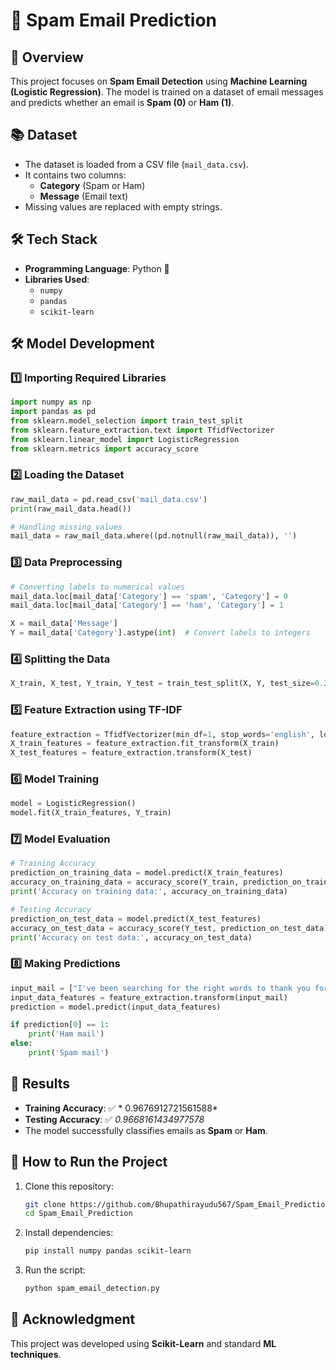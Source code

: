 # 📩 Spam Email Prediction

## 📌 Overview
This project focuses on **Spam Email Detection** using **Machine Learning (Logistic Regression)**. The model is trained on a dataset of email messages and predicts whether an email is **Spam (0)** or **Ham (1)**.

## 📚 Dataset
- The dataset is loaded from a CSV file (`mail_data.csv`).
- It contains two columns:
  - **Category** (Spam or Ham)
  - **Message** (Email text)
- Missing values are replaced with empty strings.

## 🛠️ Tech Stack
- **Programming Language**: Python 🐍
- **Libraries Used**:
  - `numpy`
  - `pandas`
  - `scikit-learn`

## 🛠️ Model Development

### 1️⃣ Importing Required Libraries
```python
import numpy as np
import pandas as pd
from sklearn.model_selection import train_test_split
from sklearn.feature_extraction.text import TfidfVectorizer
from sklearn.linear_model import LogisticRegression
from sklearn.metrics import accuracy_score
```

### 2️⃣ Loading the Dataset
```python
raw_mail_data = pd.read_csv('mail_data.csv')
print(raw_mail_data.head())

# Handling missing values
mail_data = raw_mail_data.where((pd.notnull(raw_mail_data)), '')
```

### 3️⃣ Data Preprocessing
```python
# Converting labels to numerical values
mail_data.loc[mail_data['Category'] == 'spam', 'Category'] = 0
mail_data.loc[mail_data['Category'] == 'ham', 'Category'] = 1

X = mail_data['Message']
Y = mail_data['Category'].astype(int)  # Convert labels to integers
```

### 4️⃣ Splitting the Data
```python
X_train, X_test, Y_train, Y_test = train_test_split(X, Y, test_size=0.2, random_state=3)
```

### 5️⃣ Feature Extraction using TF-IDF
```python
feature_extraction = TfidfVectorizer(min_df=1, stop_words='english', lowercase=True)
X_train_features = feature_extraction.fit_transform(X_train)
X_test_features = feature_extraction.transform(X_test)
```

### 6️⃣ Model Training
```python
model = LogisticRegression()
model.fit(X_train_features, Y_train)
```

### 7️⃣ Model Evaluation
```python
# Training Accuracy
prediction_on_training_data = model.predict(X_train_features)
accuracy_on_training_data = accuracy_score(Y_train, prediction_on_training_data)
print('Accuracy on training data:', accuracy_on_training_data)

# Testing Accuracy
prediction_on_test_data = model.predict(X_test_features)
accuracy_on_test_data = accuracy_score(Y_test, prediction_on_test_data)
print('Accuracy on test data:', accuracy_on_test_data)
```

### 8️⃣ Making Predictions
```python
input_mail = ["I've been searching for the right words to thank you for this breather."]
input_data_features = feature_extraction.transform(input_mail)
prediction = model.predict(input_data_features)

if prediction[0] == 1:
    print('Ham mail')
else:
    print('Spam mail')
```

## 🚀 Results
- **Training Accuracy**: ✅ * 0.9676912721561588*
- **Testing Accuracy**: ✅ *0.9668161434977578*
- The model successfully classifies emails as **Spam** or **Ham**.

## 📌 How to Run the Project
1. Clone this repository:
   ```sh
   git clone https://github.com/Bhupathirayudu567/Spam_Email_Prediction.git
   cd Spam_Email_Prediction
   ```
2. Install dependencies:
   ```sh
   pip install numpy pandas scikit-learn
   ```
3. Run the script:
   ```sh
   python spam_email_detection.py
   ```

## 🌟 Acknowledgment
This project was developed using **Scikit-Learn** and standard **ML techniques**.

